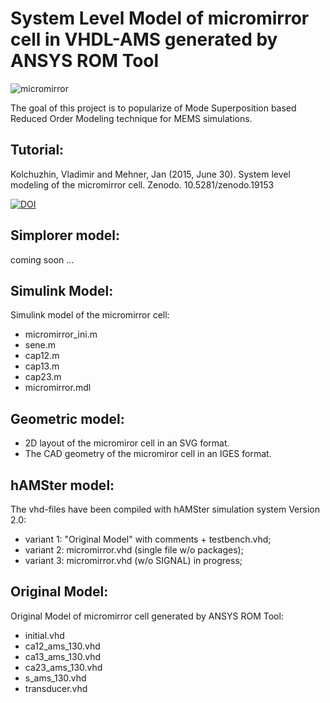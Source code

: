 System Level Model of micromirror cell in VHDL-AMS generated by ANSYS ROM Tool
==============================================================================

![micromirror](https://user-images.githubusercontent.com/5137813/132745360-81275711-359b-4739-8dd0-8121eef9f312.png)

The goal of this project is to popularize of Mode Superposition based Reduced Order Modeling technique for MEMS simulations.

Tutorial:
---------
Kolchuzhin, Vladimir and Mehner, Jan (2015, June 30). System level modeling of the micromirror cell. Zenodo. 10.5281/zenodo.19153

[![DOI](https://zenodo.org/badge/DOI/10.5281/zenodo.19153.svg)](https://doi.org/10.5281/zenodo.19153)

Simplorer model:
----------------

coming soon ...

Simulink Model:
---------------
  Simulink model of the micromirror cell:
  
   * micromirror_ini.m
   * sene.m
   * cap12.m
   * cap13.m
   * cap23.m
   * micromirror.mdl

Geometric model:
----------------
   * 2D layout of the micromiror cell in an SVG format.
   * The CAD geometry of the micromiror cell in an IGES format.

hAMSter model:
--------------
  The vhd-files have been compiled with hAMSter simulation system Version 2.0:
  
   * variant 1: "Original Model" with comments + testbench.vhd;
   * variant 2: micromirror.vhd (single file w/o packages);
   * variant 3: micromirror.vhd (w/o SIGNAL) in progress;
  
Original Model:
---------------
  Original Model of micromirror cell generated by ANSYS ROM Tool:
  
   * initial.vhd
   * ca12_ams_130.vhd
   * ca13_ams_130.vhd
   * ca23_ams_130.vhd
   * s_ams_130.vhd
   * transducer.vhd
